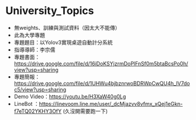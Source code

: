 # University_Topics
* 無weights、訓練與測試資料（因太大不能傳）
* 此為大學專題
* 專題題目：以Yolov3實現桌遊自動計分系統
* 指導導師：李宗儒
* 專題書面：https://drive.google.com/file/d/16iDoKSYjzrmDoPlFnSf0m5btaBcsPo0h/view?usp=sharing
* 專題簡報：https://drive.google.com/file/d/1UHWu4bjbznrwoBDRWpCwQU4h_lV7doc5/view?usp=sharing
* Demo Video：https://youtu.be/H3XaW40g0Lg
* LineBot ：https://linevoom.line.me/user/_dcMjazvv8vfmx_xQej1eGkn-f7eTQ02YKHY3OfY (久沒開需要跑一下)
